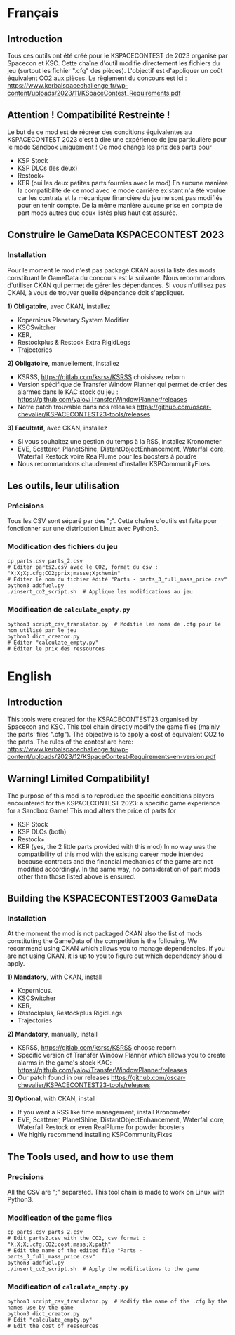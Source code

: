 # Français
## Introduction
Tous ces outils ont été créé pour le KSPACECONTEST de 2023 organisé par Spacecon et KSC.
Cette chaîne d'outil modifie directement les fichiers du jeu (surtout les fichier ".cfg" des pièces).
L'objectif est d'appliquer un coût équivalent CO2 aux pièces.
Le règlement du concours est ici :
https://www.kerbalspacechallenge.fr/wp-content/uploads/2023/11/KSpaceContest_Requirements.pdf

## Attention ! Compatibilité Restreinte !
Le but de ce mod est de récréer des conditions équivalentes au KSPACECONTEST 2023 c'est à dire une
expérience de jeu particulière pour le mode Sandbox uniquement !
Ce mod change les prix des parts pour
- KSP Stock
- KSP DLCs (les deux)
- Restock+
- KER (oui les deux petites parts fournies avec le mod)
En aucune manière la compatibilité de ce mod avec le mode carrière existant n'a été voulue car
les contrats et la mécanique financière du jeu ne sont pas modifiés pour en tenir compte.
De la même manière aucune prise en compte de part mods autres que ceux listés plus haut est assurée.

## Construire le GameData KSPACECONTEST 2023
### Installation
Pour le moment le mod n'est pas packagé CKAN aussi la liste des mods constituant le GameData du concours
est la suivante. Nous recommandons d'utiliser CKAN qui permet de gérer les dépendances.
Si vous n'utilisez pas CKAN, à vous de trouver quelle dépendance doit s'appliquer.

**1) Obligatoire**, avec CKAN, installez
- Kopernicus Planetary System Modifier
- KSCSwitcher 
- KER,
- Restockplus & Restock Extra RigidLegs
- Trajectories

**2) Obligatoire**, manuellement, installez
- KSRSS, https://gitlab.com/ksrss/KSRSS choisissez reborn
- Version spécifique de Transfer Window Planner qui permet de créer des alarmes dans le KAC stock du jeu :
https://github.com/yalov/TransferWindowPlanner/releases
- Notre patch trouvable dans nos releases https://github.com/oscar-chevalier/KSPACECONTEST23-tools/releases

**3) Facultatif**, avec CKAN, installez
- Si vous souhaitez une gestion du temps à la RSS, installez Kronometer
- EVE, Scatterer, PlanetShine, DistantObjectEnhancement, Waterfall core, Waterfall Restock voire RealPlume pour les boosters à poudre
- Nous recommandons chaudement d'installer KSPCommunityFixes 

## Les outils, leur utilisation
### Précisions
Tous les CSV sont séparé par des ";".
Cette chaîne d'outils est faite pour fonctionner sur une distribution Linux avec Python3.

### Modification des fichiers du jeu
```python3 translator.py
cp parts.csv parts_2.csv
# Éditer parts2.csv avec le CO2, format du csv : "X;X;X;.cfg;CO2;prix;masse;X;chemin"
# Éditer le nom du fichier édité "Parts - parts_3_full_mass_price.csv"
python3 addfuel.py
./insert_co2_script.sh  # Applique les modifications au jeu
```

### Modification de ``calculate_empty.py``
```# Créer "parts_script_todo.csv" à partir de "Parts - parts_3_full_mass_price.csv"
python3 script_csv_translator.py  # Modifie les noms de .cfg pour le nom utilisé par le jeu
python3 dict_creator.py
# Éditer "calculate_empty.py"
# Éditer le prix des ressources
```

# English
## Introduction
This tools were created for the KSPACECONTEST23 organised by Spacecon and KSC.
This tool chain directly modify the game files (mainly the parts' files ".cfg").
The objective is to apply a cost of equivalent CO2 to the parts.
The rules of the contest are here:
https://www.kerbalspacechallenge.fr/wp-content/uploads/2023/12/KSpaceContest-Requirements-en-version.pdf

## Warning! Limited Compatibility!
The purpose of this mod is to reproduce the specific conditions players encountered for the
KSPACECONTEST 2023: a specific game experience for a Sandbox Game!
This mod alters the price of parts for
- KSP Stock
- KSP DLCs (both)
- Restock+
- KER (yes, the 2 little parts provided with this mod)
In no way was the compatibility of this mod with the existing career mode intended because
contracts and the financial mechanics of the game are not modified accordingly.
In the same way, no consideration of part mods other than those listed above is ensured.

## Building the KSPACECONTEST2003 GameData
### Installation
At the moment the mod is not packaged CKAN also the list of mods constituting the GameData of the competition
is the following. We recommend using CKAN which allows you to manage dependencies.
If you are not using CKAN, it is up to you to figure out which dependency should apply.

**1) Mandatory**, with CKAN, install
- Kopernicus.
- KSCSwitcher
- KER,
- Restockplus, Restockplus RigidLegs
- Trajectories

**2) Mandatory**, manually, install
- KSRSS, https://gitlab.com/ksrss/KSRSS choose reborn
- Specific version of Transfer Window Planner which allows you to create alarms in the game's stock KAC:
https://github.com/yalov/TransferWindowPlanner/releases
- Our patch found in our releases https://github.com/oscar-chevalier/KSPACECONTEST23-tools/releases

**3) Optional**, with CKAN, install
- If you want a RSS like time management, install Kronometer
- EVE, Scatterer, PlanetShine, DistantObjectEnhancement, Waterfall core, Waterfall Restock or even RealPlume for powder boosters
- We highly recommend installing KSPCommunityFixes


## The Tools used, and how to use them
### Precisions
All the CSV are ";" separated.
This tool chain is made to work on Linux with Python3.

### Modification of the game files
```python3 translator.py
cp parts.csv parts_2.csv
# Edit parts2.csv with the CO2, csv format : "X;X;X;.cfg;CO2;cost;mass;X;path"
# Edit the name of the edited file "Parts - parts_3_full_mass_price.csv"
python3 addfuel.py
./insert_co2_script.sh  # Apply the modifications to the game
```

### Modification of ``calculate_empty.py``
```# Create "parts_script_todo.csv" from "Parts - parts_3_full_mass_price.csv"
python3 script_csv_translator.py  # Modify the name of the .cfg by the names use by the game
python3 dict_creator.py
# Edit "calculate_empty.py"
# Edit the cost of ressources
```
